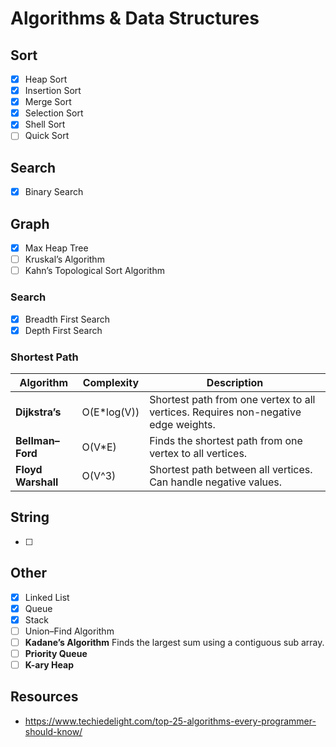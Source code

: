 # Algorithms & Data Structures

## Sort
- [x] Heap Sort
- [x] Insertion Sort
- [x] Merge Sort
- [x] Selection Sort
- [x] Shell Sort
- [ ] Quick Sort

## Search
- [x] Binary Search

## Graph
- [x] Max Heap Tree
- [ ] Kruskal’s Algorithm
- [ ] Kahn’s Topological Sort Algorithm

### Search
- [x] Breadth First Search
- [x] Depth First Search

### **Shortest Path**

| Algorithm | Complexity | Description |
| --- | --- | ---
| **Dijkstra’s** | O(E*log(V)) | Shortest path from one vertex to all vertices. Requires non-negative edge weights.
| **Bellman–Ford** | O(V*E) | Finds the shortest path from one vertex to all vertices.
| **Floyd Warshall** | O(V^3) | Shortest path between all vertices. Can handle negative values.

## String
- [ ]

## Other
- [x] Linked List
- [x] Queue
- [x] Stack
- [ ] Union–Find Algorithm
- [ ] **Kadane’s Algorithm** Finds the largest sum using a contiguous sub array.
- [ ] **Priority Queue**
- [ ] **K-ary Heap**

## Resources
- https://www.techiedelight.com/top-25-algorithms-every-programmer-should-know/